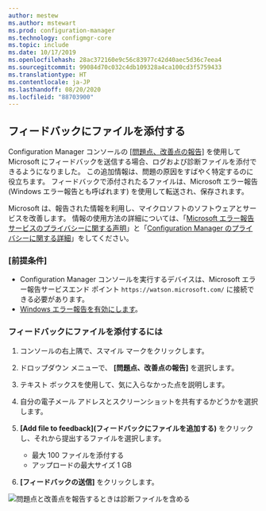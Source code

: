 ```yaml
---
author: mestew
ms.author: mstewart
ms.prod: configuration-manager
ms.technology: configmgr-core
ms.topic: include
ms.date: 10/17/2019
ms.openlocfilehash: 28ac372160e9c56c83977c42d40aec5d36c7eea4
ms.sourcegitcommit: 99084d70c032c4db109328a4ca100cd3f5759433
ms.translationtype: HT
ms.contentlocale: ja-JP
ms.lasthandoff: 08/20/2020
ms.locfileid: "88703900"
---
```

## <a name="attach-files-to-feedback"></a>フィードバックにファイルを添付する
<!--3555011-->
Configuration Manager コンソールの [[問題点、改善点の報告]](../../../../understand/find-help.md#BKMK_1806Feedback) を使用して Microsoft にフィードバックを送信する場合、ログおよび診断ファイルを添付できるようになりました。 この追加情報は、問題の原因をすばやく特定するのに役立ちます。 フィードバックで添付されたるファイルは、Microsoft エラー報告 (Windows エラー報告とも呼ばれます) を使用して転送され、保存されます。

Microsoft は、報告された情報を利用し、マイクロソフトのソフトウェアとサービスを改善します。 情報の使用方法の詳細については、「[Microsoft エラー報告サービスのプライバシーに関する声明](https://privacy.microsoft.com/microsoft-error-reporting-privacy-statement)」と「[Configuration Manager のプライバシーに関する詳細](../../../../plan-design/security/additional-privacy.md)」をしてください。

### <a name="prerequisites"></a>[前提条件]
- Configuration Manager コンソールを実行するデバイスは、Microsoft エラー報告サービスエンド ポイント `https://watson.microsoft.com/` に接続できる必要があります。
- [Windows エラー報告を有効にします](/powershell/module/windowserrorreporting)。

### <a name="to-attach-files-to-feedback"></a>フィードバックにファイルを添付するには

1. コンソールの右上隅で、スマイル マークをクリックします。
1. ドロップダウン メニューで、 **[問題点、改善点の報告]** を選択します。
1. テキスト ボックスを使用して、気に入らなかった点を説明します。
1. 自分の電子メール アドレスとスクリーンショットを共有するかどうかを選択します。
1. **[Add file to feedback]\(フィードバックにファイルを追加する\)** をクリックし、それから提出するファイルを選択します。
   - 最大 100 ファイルを添付する
   - アップロードの最大サイズ 1 GB

1. **[フィードバックの送信]** をクリックします。

![問題点と改善点を報告するときは診断ファイルを含める](../../media/3556011-feedback-add-files.png)